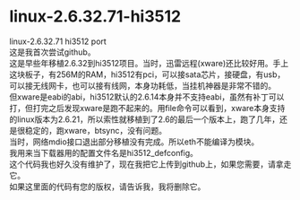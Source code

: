 # linux-2.6.32.71-hi3512
linux-2.6.32.71 hi3512 port<br>
这是我首次尝试github。<br>
这是早些年移植2.6.32到hi3512项目。当时，迅雷远程(xware)还比较好用。手上这块板子，有256M的RAM，hi3512有pci，可以接sata芯片，接硬盘，有usb，可以接无线网卡，也可以接有线网，本身功耗低，当挂机神器是非常不错的。<br>
但xware是eabi的abi，hi3512默认的2.6.14本身并不支持eabi，虽然有补丁可以打，但打完之后发现xware是跑不起来的。用file命令可以看到，xware本身支持的linux版本为2.6.21，所以索性就移植到了2.6的最后一个版本上，跑了几年，还是很稳定的，跑xware，btsync，没有问题。<br>
当时，网络mdio接口退出部分移植没有完成。所以eth不能编译为模块。<br>
我用来当下载器用的配置文件名是hi3512_defconfig。<br>
这个代码我也好久没有维护了，现在我把它上传到github上，如果您需要，请拿走它。<br>
如果这里面的代码有您的版权，请告诉我，我将删除它。<br>
